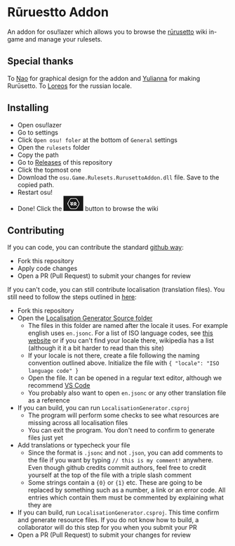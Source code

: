 # Rūruestto Addon
An addon for osu!lazer which allows you to browse the [rūrusetto](https://rulesets.info) wiki in-game and manage your rulesets.

## Special thanks
To [Nao](https://github.com/naoei) for graphical design for the addon and [Yulianna](https://github.com/HelloYeew) for making Rurūsetto.
To [Loreos](https://github.com/Loreos7) for the russian locale.

## Installing
* Open osu!lazer
* Go to settings
* Click `Open osu! foler` at the bottom of `General` settings
* Open the `rulesets` folder
* Copy the path
* Go to [Releases](/releases) of this repository
* Click the topmost one
* Download the `osu.Game.Rulesets.RurusettoAddon.dll` file. Save to the copied path.
* Restart osu!
* Done! Click the ![overlay button](./overlayButton.png) button to browse the wiki

## Contributing
If you can code, you can contribute the standard [github way](https://github.com/firstcontributions/first-contributions):
* Fork this repository
* Apply code changes
* Open a PR (Pull Request) to submit your changes for review

If you can't code, you can still contribute localisation (translation files). You still need to follow the steps outlined in [here](https://github.com/firstcontributions/first-contributions):
* Fork this repository
* Open the [Localisation Generator Source folder](./LocalizationGenerator/Source)
  * The files in this folder are named after the locale it uses. For example english uses `en.jsonc`. For a list of ISO language codes, see [this website](http://www.lingoes.net/en/translator/langcode.htm) or if you can't find your locale there, wikipedia has a list (although it it a bit harder to read than this site)
  * If your locale is not there, create a file following the naming convention outlined above. Initialize the file with `{ "locale": "ISO language code" }`
  * Open the file. It can be opened in a regular text editor, although we recommend [VS Code](https://code.visualstudio.com)
  * You probably also want to open `en.jsonc` or any other translation file as a reference
* If you can build, you can run `LocalisationGenerator.csproj`
  * The program will perform some checks to see what resources are missing across all localisation files
  * You can exit the program. You don't need to confirm to generate files just yet
* Add translations or typecheck your file
  * Since the format is `.jsonc` and not `.json`, you can add comments to the file if you want by typing `// this is my comment!` anywhere. Even though github credits commit authors, feel free to credit yourself at the top of the file with a triple slash comment
  * Some strings contain a `{0}` or `{1}` etc. These are going to be replaced by something such as a number, a link or an error code. All entries which contain them must be commented by explaining what they are
* If you can build, run `LocalisationGenerator.csproj`. This time confirm and generate resource files. If you do not know how to build, a collaborator will do this step for you when you submit your PR
* Open a PR (Pull Request) to submit your changes for review
